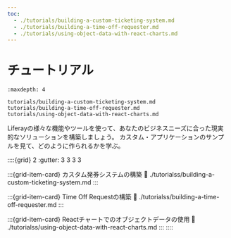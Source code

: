 ```yaml
---
toc:
  - ./tutorials/building-a-custom-ticketing-system.md
  - ./tutorials/building-a-time-off-requester.md
  - ./tutorials/using-object-data-with-react-charts.md
---
```

# チュートリアル

```{toctree}
:maxdepth: 4

tutorials/building-a-custom-ticketing-system.md
tutorials/building-a-time-off-requester.md
tutorials/using-object-data-with-react-charts.md
```

Liferayの様々な機能やツールを使って、あなたのビジネスニーズに合った現実的なソリューションを構築しましょう。 カスタム・アプリケーションのサンプルを見て、どのように作られるかを学ぶ。

::::{grid} 2
:gutter: 3 3 3 3

:::{grid-item-card}  カスタム発券システムの構築
:link: ./tutorialss/building-a-custom-ticketing-system.md
:::

:::{grid-item-card}  Time Off Requestの構築
:link: ./tutorialss/building-a-time-off-requester.md
:::

:::{grid-item-card}  Reactチャートでのオブジェクトデータの使用
:link: ./tutorialss/using-object-data-with-react-charts.md
:::
::::

